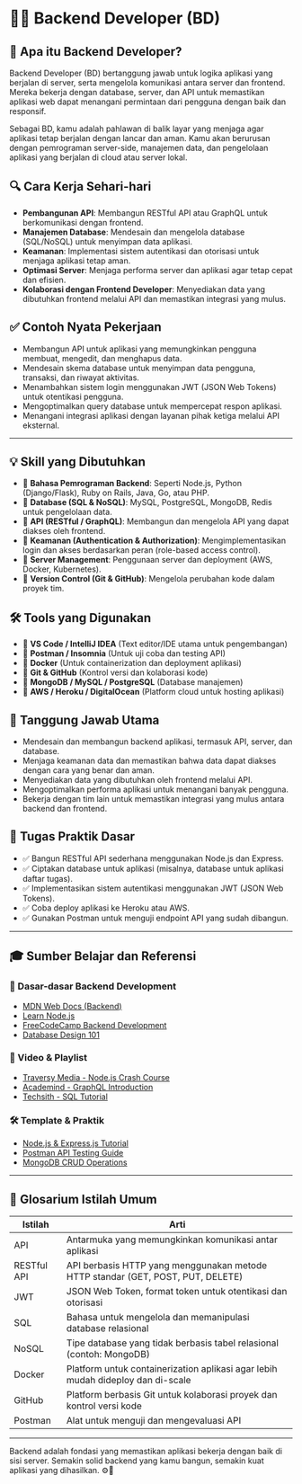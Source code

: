 # 👨‍💻 Backend Developer (BD)

## 🧠 Apa itu Backend Developer?
Backend Developer (BD) bertanggung jawab untuk logika aplikasi yang berjalan di server, serta mengelola komunikasi antara server dan frontend. Mereka bekerja dengan database, server, dan API untuk memastikan aplikasi web dapat menangani permintaan dari pengguna dengan baik dan responsif.

Sebagai BD, kamu adalah pahlawan di balik layar yang menjaga agar aplikasi tetap berjalan dengan lancar dan aman. Kamu akan berurusan dengan pemrograman server-side, manajemen data, dan pengelolaan aplikasi yang berjalan di cloud atau server lokal.

## 🔍 Cara Kerja Sehari-hari
- **Pembangunan API**: Membangun RESTful API atau GraphQL untuk berkomunikasi dengan frontend.
- **Manajemen Database**: Mendesain dan mengelola database (SQL/NoSQL) untuk menyimpan data aplikasi.
- **Keamanan**: Implementasi sistem autentikasi dan otorisasi untuk menjaga aplikasi tetap aman.
- **Optimasi Server**: Menjaga performa server dan aplikasi agar tetap cepat dan efisien.
- **Kolaborasi dengan Frontend Developer**: Menyediakan data yang dibutuhkan frontend melalui API dan memastikan integrasi yang mulus.

## ✅ Contoh Nyata Pekerjaan
- Membangun API untuk aplikasi yang memungkinkan pengguna membuat, mengedit, dan menghapus data.
- Mendesain skema database untuk menyimpan data pengguna, transaksi, dan riwayat aktivitas.
- Menambahkan sistem login menggunakan JWT (JSON Web Tokens) untuk otentikasi pengguna.
- Mengoptimalkan query database untuk mempercepat respon aplikasi.
- Menangani integrasi aplikasi dengan layanan pihak ketiga melalui API eksternal.

---

## 💡 Skill yang Dibutuhkan
- 📌 **Bahasa Pemrograman Backend**: Seperti Node.js, Python (Django/Flask), Ruby on Rails, Java, Go, atau PHP.
- 📌 **Database (SQL & NoSQL)**: MySQL, PostgreSQL, MongoDB, Redis untuk pengelolaan data.
- 📌 **API (RESTful / GraphQL)**: Membangun dan mengelola API yang dapat diakses oleh frontend.
- 📌 **Keamanan (Authentication & Authorization)**: Mengimplementasikan login dan akses berdasarkan peran (role-based access control).
- 📌 **Server Management**: Penggunaan server dan deployment (AWS, Docker, Kubernetes).
- 📌 **Version Control (Git & GitHub)**: Mengelola perubahan kode dalam proyek tim.

## 🛠 Tools yang Digunakan
- 🔧 **VS Code / IntelliJ IDEA** (Text editor/IDE utama untuk pengembangan)
- 🔧 **Postman / Insomnia** (Untuk uji coba dan testing API)
- 🔧 **Docker** (Untuk containerization dan deployment aplikasi)
- 🔧 **Git & GitHub** (Kontrol versi dan kolaborasi kode)
- 🔧 **MongoDB / MySQL / PostgreSQL** (Database manajemen)
- 🔧 **AWS / Heroku / DigitalOcean** (Platform cloud untuk hosting aplikasi)

## 🎯 Tanggung Jawab Utama
- Mendesain dan membangun backend aplikasi, termasuk API, server, dan database.
- Menjaga keamanan data dan memastikan bahwa data dapat diakses dengan cara yang benar dan aman.
- Menyediakan data yang dibutuhkan oleh frontend melalui API.
- Mengoptimalkan performa aplikasi untuk menangani banyak pengguna.
- Bekerja dengan tim lain untuk memastikan integrasi yang mulus antara backend dan frontend.

## 🧪 Tugas Praktik Dasar
- ✅ Bangun RESTful API sederhana menggunakan Node.js dan Express.
- ✅ Ciptakan database untuk aplikasi (misalnya, database untuk aplikasi daftar tugas).
- ✅ Implementasikan sistem autentikasi menggunakan JWT (JSON Web Tokens).
- ✅ Coba deploy aplikasi ke Heroku atau AWS.
- ✅ Gunakan Postman untuk menguji endpoint API yang sudah dibangun.

---

## 🎓 Sumber Belajar dan Referensi

### 📘 Dasar-dasar Backend Development
- [MDN Web Docs (Backend)](https://developer.mozilla.org/en-US/docs/Learn/Server-side)
- [Learn Node.js](https://nodejs.dev/learn)
- [FreeCodeCamp Backend Development](https://www.freecodecamp.org/learn/)
- [Database Design 101](https://www.databasestar.com/database-design/)

### 🎥 Video & Playlist
- [Traversy Media - Node.js Crash Course](https://www.youtube.com/watch?v=fBNz5xF6bwE)
- [Academind - GraphQL Introduction](https://www.youtube.com/watch?v=ed8SzALpx1Q)
- [Techsith - SQL Tutorial](https://www.youtube.com/watch?v=HXV3zeQKqGY)

### 🛠 Template & Praktik
- [Node.js & Express.js Tutorial](https://expressjs.com/en/starter/installing.html)
- [Postman API Testing Guide](https://learning.postman.com/docs/getting-started/introduction/)
- [MongoDB CRUD Operations](https://docs.mongodb.com/manual/crud/)

---

## 📖 Glosarium Istilah Umum

| Istilah | Arti |
|--------|------|
| API | Antarmuka yang memungkinkan komunikasi antar aplikasi |
| RESTful API | API berbasis HTTP yang menggunakan metode HTTP standar (GET, POST, PUT, DELETE) |
| JWT | JSON Web Token, format token untuk otentikasi dan otorisasi |
| SQL | Bahasa untuk mengelola dan memanipulasi database relasional |
| NoSQL | Tipe database yang tidak berbasis tabel relasional (contoh: MongoDB) |
| Docker | Platform untuk containerization aplikasi agar lebih mudah dideploy dan di-scale |
| GitHub | Platform berbasis Git untuk kolaborasi proyek dan kontrol versi kode |
| Postman | Alat untuk menguji dan mengevaluasi API |

---

Backend adalah fondasi yang memastikan aplikasi bekerja dengan baik di sisi server. Semakin solid backend yang kamu bangun, semakin kuat aplikasi yang dihasilkan. ⚙️🚀

